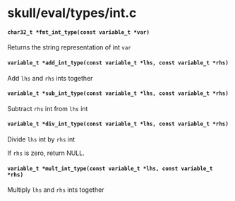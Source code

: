 # skull/eval/types/int.c

#### `char32_t *fmt_int_type(const variable_t *var)`
Returns the string representation of int `var`

#### `variable_t *add_int_type(const variable_t *lhs, const variable_t *rhs)`
Add `lhs` and `rhs` ints together

#### `variable_t *sub_int_type(const variable_t *lhs, const variable_t *rhs)`
Subtract `rhs` int from `lhs` int

#### `variable_t *div_int_type(const variable_t *lhs, const variable_t *rhs)`
Divide `lhs` int by `rhs` int

If `rhs` is zero, return NULL.

#### `variable_t *mult_int_type(const variable_t *lhs, const variable_t *rhs)`
Multiply `lhs` and `rhs` ints together

